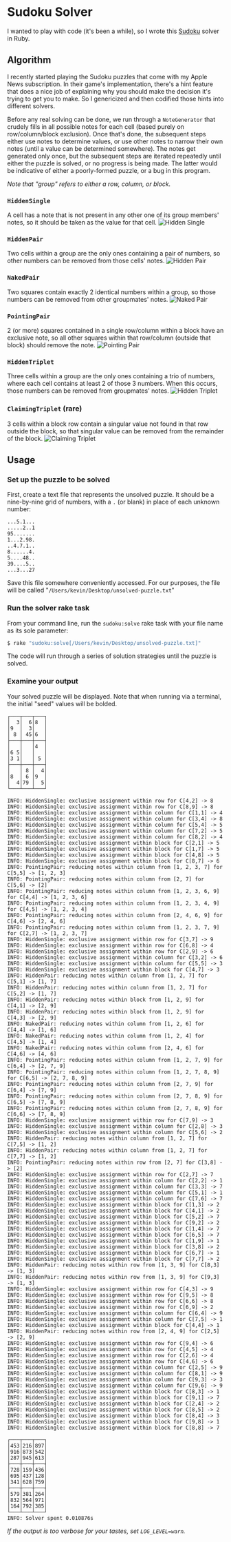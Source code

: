 # Sudoku Solver
I wanted to play with code (it's been a while), so I wrote this [Sudoku](https://en.wikipedia.org/wiki/Sudoku) solver in Ruby.

## Algorithm
I recently started playing the Sudoku puzzles that come with my Apple News subscription. In their game's implementation, there's a hint feature that does a nice job of explaining why you should make the decision it's trying to get you to make. So I genericized and then codified those hints into different solvers.

Before any real solving can be done, we run through a `NoteGenerator` that crudely fills in all possible notes for each cell (based purely on row/column/block exclusion). Once that's done, the subsequent steps either use notes to determine values, or use other notes to narrow their own notes (until a value can be determined somewhere). The notes get generated only once, but the subsequent steps are iterated repeatedly until either the puzzle is solved, or no progress is being made. The latter would be indicative of either a poorly-formed puzzle, or a bug in this program.

_Note that "group" refers to either a row, column, or block._

### `HiddenSingle`
A cell has a note that is not present in any other one of its group members' notes, so it should be taken as the value for that cell.
![Hidden Single](.readme/HiddenSingle.png)

### `HiddenPair`
Two cells within a group are the only ones containing a pair of numbers, so other numbers can be removed from those cells' notes.
![Hidden Pair](.readme/HiddenPair.png)

### `NakedPair`
Two squares contain exactly 2 identical numbers within a group, so those numbers can be removed from other groupmates' notes.
![Naked Pair](.readme/NakedPair.png)

### `PointingPair`
2 (or more) squares contained in a single row/column within a block have an exclusive note, so all other squares within that row/column (outside that block) should remove the note.
![Pointing Pair](.readme/PointingPair.png)

### `HiddenTriplet`
Three cells within a group are the only ones containing a trio of numbers, where each cell contains at least 2 of those 3 numbers. When this occurs, those numbers can be removed from groupmates' notes.
![Hidden Triplet](.readme/HiddenTriplet.png)

### `ClaimingTriplet` (rare)
3 cells within a block row contain a singular value not found in that row outside the block, so that singular value can be removed from the remainder of the block.
![Claiming Triplet](.readme/ClaimingTriplet.png)

## Usage

### Set up the puzzle to be solved
First, create a text file that represents the unsolved puzzle. It should be a nine-by-nine grid of numbers, with a `.` (or blank) in place of each unknown number:

```text
...5.1...
.....2..1
95.......
1...2.98.
..4.7.1..
8......4.
5....48..
39....5..
...3...27
```

Save this file somewhere conveniently accessed. For our purposes, the file will be called "`/Users/kevin/Desktop/unsolved-puzzle.txt`"

### Run the solver rake task
From your command line, run the `sudoku:solve` rake task with your file name as its sole parameter:

```bash
$ rake "sudoku:solve[/Users/kevin/Desktop/unsolved-puzzle.txt]"
```

The code will run through a series of solution strategies until the puzzle is solved.

### Examine your output
Your solved puzzle will be displayed. Note that when running via a terminal, the initial "seed" values will be bolded.

```
┌───┬───┬───┐
│  3│  6│8  │
│9  │  3│   │
│ 8 │ 45│6  │
├───┼───┼───┤
│   │   │4  │
│6 5│   │   │
│3 1│   │ 5 │
├───┼───┼───┤
│   │ 8 │  4│
│8  │ 6 │9  │
│  4│79 │  5│
└───┴───┴───┘

INFO: HiddenSingle: exclusive assignment within row for C[4,2] -> 8
INFO: HiddenSingle: exclusive assignment within row for C[8,9] -> 8
INFO: HiddenSingle: exclusive assignment within column for C[1,1] -> 4
INFO: HiddenSingle: exclusive assignment within column for C[3,4] -> 8
INFO: HiddenSingle: exclusive assignment within column for C[5,4] -> 5
INFO: HiddenSingle: exclusive assignment within column for C[7,2] -> 5
INFO: HiddenSingle: exclusive assignment within column for C[8,2] -> 4
INFO: HiddenSingle: exclusive assignment within block for C[2,1] -> 5
INFO: HiddenSingle: exclusive assignment within block for C[1,7] -> 5
INFO: HiddenSingle: exclusive assignment within block for C[4,8] -> 5
INFO: HiddenSingle: exclusive assignment within block for C[8,7] -> 6
INFO: PointingPair: reducing notes within column from [1, 2, 3, 7] for C[5,5] -> [1, 2, 3]
INFO: PointingPair: reducing notes within column from [2, 7] for C[5,6] -> [2]
INFO: PointingPair: reducing notes within column from [1, 2, 3, 6, 9] for C[4,4] -> [1, 2, 3, 6]
INFO: PointingPair: reducing notes within column from [1, 2, 3, 4, 9] for C[4,5] -> [1, 2, 3, 4]
INFO: PointingPair: reducing notes within column from [2, 4, 6, 9] for C[4,6] -> [2, 4, 6]
INFO: PointingPair: reducing notes within column from [1, 2, 3, 7, 9] for C[2,7] -> [1, 2, 3, 7]
INFO: HiddenSingle: exclusive assignment within row for C[3,7] -> 9
INFO: HiddenSingle: exclusive assignment within row for C[6,8] -> 4
INFO: HiddenSingle: exclusive assignment within row for C[2,9] -> 6
INFO: HiddenSingle: exclusive assignment within column for C[3,2] -> 6
INFO: HiddenSingle: exclusive assignment within column for C[5,5] -> 3
INFO: HiddenSingle: exclusive assignment within block for C[4,7] -> 3
INFO: HiddenPair: reducing notes within column from [1, 2, 7] for C[5,1] -> [1, 7]
INFO: HiddenPair: reducing notes within column from [1, 2, 7] for C[5,2] -> [1, 7]
INFO: HiddenPair: reducing notes within block from [1, 2, 9] for C[4,1] -> [2, 9]
INFO: HiddenPair: reducing notes within block from [1, 2, 9] for C[4,3] -> [2, 9]
INFO: NakedPair: reducing notes within column from [1, 2, 6] for C[4,4] -> [1, 6]
INFO: NakedPair: reducing notes within column from [1, 2, 4] for C[4,5] -> [1, 4]
INFO: NakedPair: reducing notes within column from [2, 4, 6] for C[4,6] -> [4, 6]
INFO: PointingPair: reducing notes within column from [1, 2, 7, 9] for C[6,4] -> [2, 7, 9]
INFO: PointingPair: reducing notes within column from [1, 2, 7, 8, 9] for C[6,5] -> [2, 7, 8, 9]
INFO: PointingPair: reducing notes within column from [2, 7, 9] for C[6,4] -> [7, 9]
INFO: PointingPair: reducing notes within column from [2, 7, 8, 9] for C[6,5] -> [7, 8, 9]
INFO: PointingPair: reducing notes within column from [2, 7, 8, 9] for C[6,6] -> [7, 8, 9]
INFO: HiddenSingle: exclusive assignment within row for C[7,9] -> 3
INFO: HiddenSingle: exclusive assignment within column for C[2,8] -> 3
INFO: HiddenSingle: exclusive assignment within column for C[5,6] -> 2
INFO: HiddenPair: reducing notes within column from [1, 2, 7] for C[7,5] -> [1, 2]
INFO: HiddenPair: reducing notes within column from [1, 2, 7] for C[7,7] -> [1, 2]
INFO: PointingPair: reducing notes within row from [2, 7] for C[3,8] -> [2]
INFO: HiddenSingle: exclusive assignment within row for C[2,7] -> 7
INFO: HiddenSingle: exclusive assignment within column for C[2,2] -> 1
INFO: HiddenSingle: exclusive assignment within column for C[3,3] -> 7
INFO: HiddenSingle: exclusive assignment within column for C[5,1] -> 1
INFO: HiddenSingle: exclusive assignment within column for C[7,6] -> 7
INFO: HiddenSingle: exclusive assignment within block for C[1,3] -> 2
INFO: HiddenSingle: exclusive assignment within block for C[4,1] -> 2
INFO: HiddenSingle: exclusive assignment within block for C[5,2] -> 7
INFO: HiddenSingle: exclusive assignment within block for C[9,2] -> 2
INFO: HiddenSingle: exclusive assignment within block for C[1,4] -> 7
INFO: HiddenSingle: exclusive assignment within block for C[6,5] -> 7
INFO: HiddenSingle: exclusive assignment within block for C[1,9] -> 1
INFO: HiddenSingle: exclusive assignment within block for C[3,8] -> 2
INFO: HiddenSingle: exclusive assignment within block for C[6,7] -> 1
INFO: HiddenSingle: exclusive assignment within block for C[7,7] -> 2
INFO: HiddenPair: reducing notes within row from [1, 3, 9] for C[8,3] -> [1, 3]
INFO: HiddenPair: reducing notes within row from [1, 3, 9] for C[9,3] -> [1, 3]
INFO: HiddenSingle: exclusive assignment within row for C[4,3] -> 9
INFO: HiddenSingle: exclusive assignment within row for C[9,5] -> 8
INFO: HiddenSingle: exclusive assignment within row for C[6,6] -> 8
INFO: HiddenSingle: exclusive assignment within row for C[6,9] -> 2
INFO: HiddenSingle: exclusive assignment within column for C[6,4] -> 9
INFO: HiddenSingle: exclusive assignment within column for C[7,5] -> 1
INFO: HiddenSingle: exclusive assignment within block for C[4,4] -> 1
INFO: HiddenPair: reducing notes within row from [2, 4, 9] for C[2,5] -> [2, 9]
INFO: HiddenSingle: exclusive assignment within row for C[9,4] -> 6
INFO: HiddenSingle: exclusive assignment within row for C[4,5] -> 4
INFO: HiddenSingle: exclusive assignment within row for C[2,6] -> 4
INFO: HiddenSingle: exclusive assignment within row for C[4,6] -> 6
INFO: HiddenSingle: exclusive assignment within column for C[2,5] -> 9
INFO: HiddenSingle: exclusive assignment within column for C[8,1] -> 9
INFO: HiddenSingle: exclusive assignment within column for C[9,3] -> 3
INFO: HiddenSingle: exclusive assignment within column for C[9,6] -> 9
INFO: HiddenSingle: exclusive assignment within block for C[8,3] -> 1
INFO: HiddenSingle: exclusive assignment within block for C[9,1] -> 7
INFO: HiddenSingle: exclusive assignment within block for C[2,4] -> 2
INFO: HiddenSingle: exclusive assignment within block for C[8,5] -> 2
INFO: HiddenSingle: exclusive assignment within block for C[8,4] -> 3
INFO: HiddenSingle: exclusive assignment within block for C[9,8] -> 1
INFO: HiddenSingle: exclusive assignment within block for C[8,8] -> 7

┌───┬───┬───┐
│453│216│897│
│916│873│542│
│287│945│613│
├───┼───┼───┤
│728│159│436│
│695│437│128│
│341│628│759│
├───┼───┼───┤
│579│381│264│
│832│564│971│
│164│792│385│
└───┴───┴───┘
INFO: Solver spent 0.010876s
```

_If the output is too verbose for your tastes, set `LOG_LEVEL=warn`._